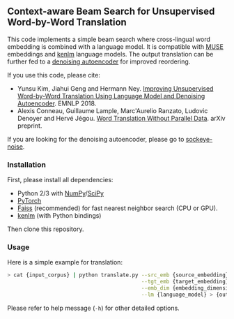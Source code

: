 ## Context-aware Beam Search for Unsupervised Word-by-Word Translation

This code implements a simple beam search where cross-lingual word embedding is combined with a language model. It is compatible with [MUSE](https://github.com/facebookresearch/MUSE) embeddings and [kenlm](https://github.com/kpu/kenlm) language models. The output translation can be further fed to a [denoising autoencoder](https://github.com/yunsukim86/sockeye-noise) for improved reordering.

If you use this code, please cite:

- Yunsu Kim, Jiahui Geng and Hermann Ney. [Improving Unsupervised Word-by-Word Translation Using Language Model and Denoising Autoencoder](https://www-i6.informatik.rwth-aachen.de/publications/download/1075/Kim-EMNLP-2018.pdf). EMNLP 2018.
- Alexis Conneau, Guillaume Lample, Marc'Aurelio Ranzato, Ludovic Denoyer and Hervé Jégou. [Word Translation Without Parallel Data](https://arxiv.org/pdf/1710.04087.pdf). arXiv preprint.

If you are looking for the denoising autoencoder, please go to [sockeye-noise](https://github.com/yunsukim86/sockeye-noise).


### Installation

First, please install all dependencies:
* Python 2/3 with [NumPy](http://www.numpy.org/)/[SciPy](https://www.scipy.org/)
* [PyTorch](http://pytorch.org/)
* [Faiss](https://github.com/facebookresearch/faiss) (recommended) for fast nearest neighbor search (CPU or GPU).
* [kenlm](https://github.com/kpu/kenlm) (with Python bindings)

Then clone this repository.


### Usage

Here is a simple example for translation:

```bash
> cat {input_corpus} | python translate.py --src_emb {source_embedding} \
                                           --tgt_emb {target_embedding} \
                                           --emb_dim {embedding_dimension} \
                                           --lm {language_model} > {output_translation}
```

Please refer to help message (`-h`) for other detailed options.
